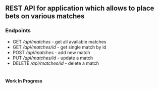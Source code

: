 ## REST API for application which allows to place bets on various matches

### Endpoints 

* GET _/api/matches_ - get all available matches
* GET _/api/matches/id_ - get single match by id
* POST _/api/matches_ - add new match
* PUT _/api/matches/id_ - update a match
* DELETE _/api/matches/id_ - delete a match

#

#### Work In Progress
